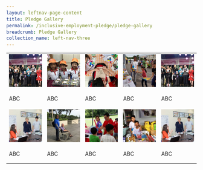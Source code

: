```yaml
---
layout: leftnav-page-content
title: Pledge Gallery
permalink: /inclusive-employment-pledge/pledge-gallery
breadcrumb: Pledge Gallery
collection_name: left-nav-three
---
```


<table>
  <tr>
     <td width="20%">
       <img src="../images/President-s-Star-Charity.jpg" alt="Partner Story 1" />
     </td>
     <td width="20%">
       <img src="../images/PCF-Eunos_2.jpg" alt="Partner Story 2" />
     </td>
     <td width="20%">
       <img src="../images/PA.jpg" alt="Partner Story 3" />
     </td>
     <td width="20%">
        <img src="../images/Partner-Story4.jpg" alt="Partner Story 4" />
     </td>
     <td width="20%">
       <img src="../images/President-s-Star-Charity.jpg" alt="Partner Story 1" />
     </td>
  </tr>
  <tr>
     <td>
       <p>ABC</p>
     </td>
     <td>
       <p>ABC</p>
     </td>
     <td>
       <p>ABC</p>
     </td>
     <td>
       <p>ABC</p>
     </td> 
     <td>
       <p>ABC</p>
     </td> 
  </tr>
  <tr>
     <td>
       <img src="../images/Allison2.jpg" alt="Volunteer Story 1" />
     </td>
     <td>
       <img src="../images/Citi-Sg2.jpg" alt="Volunteer Story 2" />
     </td>
     <td>
       <img src="../images/Singtel2.jpg" alt="Volunteer Story 3" />
     </td>
     <td>
        <img src="../images/Joanne_1.jpg" alt="Volunteer Story 4" />
     </td>
     <td>
       <img src="../images/Allison2.jpg" alt="Volunteer Story 1" />
     </td>
  </tr>
  <tr>
     <td>
       <p>ABC</p>
     </td>
     <td>
       <p>ABC</p>
     </td>
     <td>
       <p>ABC</p>
     </td>
     <td>
       <p>ABC</p>
     </td> 
     <td>
       <p>ABC</p>
     </td> 
  </tr>
</table>
